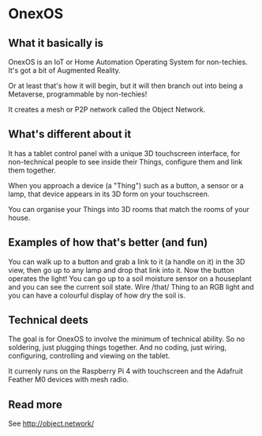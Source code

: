 
# OnexOS

## What it basically is

OnexOS is an IoT or Home Automation Operating System for non-techies. It's got a bit of Augmented Reality.

Or at least that's how it will begin, but it will then branch out into being a Metaverse, programmable by non-techies!

It creates a mesh or P2P network called the Object Network.


## What's different about it

It has a tablet control panel with a unique 3D touchscreen interface, for non-technical
people to see inside their Things, configure them and link them together.

When you approach a device (a "Thing") such as a button, a sensor or a lamp, that device
appears in its 3D form on your touchscreen.

You can organise your Things into 3D rooms that match the rooms of your house.


## Examples of how that's better (and fun)

You can walk up to a button and grab a link to it (a handle on it) in the 3D view, then
go up to any lamp and drop that link into it. Now the button operates the light! You can
go up to a soil moisture sensor on a houseplant and you can see the current soil state.
Wire /that/ Thing to an RGB light and you can have a colourful display of how dry the
soil is.


## Technical deets

The goal is for OnexOS to involve the minimum of technical ability. So no soldering,
just plugging things together. And no coding, just wiring, configuring, controlling and
viewing on the tablet.

It currenly runs on the Raspberry Pi 4 with touchscreen and the Adafruit Feather M0
devices with mesh radio.


## Read more

See http://object.network/


